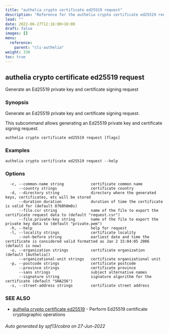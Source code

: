 ```yaml
---
title: "authelia crypto certificate ed25519 request"
description: "Reference for the authelia crypto certificate ed25519 request command."
lead: ""
date: 2022-06-27T12:16:00+10:00
draft: false
images: []
menu:
  reference:
    parent: "cli-authelia"
weight: 330
toc: true
---
```


## authelia crypto certificate ed25519 request

Generate an Ed25519 private key and certificate signing request

### Synopsis

Generate an Ed25519 private key and certificate signing request.

This subcommand allows generating an Ed25519 private key and certificate signing request.

```
authelia crypto certificate ed25519 request [flags]
```

### Examples

```
authelia crypto certificate ed25519 request --help
```

### Options

```
  -c, --common-name string            certificate common name
      --country strings               certificate country
  -d, --directory string              directory where the generated keys, certificates, etc will be stored
      --duration duration             duration of time the certificate is valid for (default 8760h0m0s)
      --file.csr string               name of the file to export the certificate request data to (default "request.csr")
      --file.private-key string       name of the file to export the private key data to (default "private.pem")
  -h, --help                          help for request
  -l, --locality strings              certificate locality
      --not-before string             earliest date and time the certificate is considered valid formatted as Jan 2 15:04:05 2006 (default is now)
  -o, --organization strings          certificate organization (default [Authelia])
      --organizational-unit strings   certificate organizational unit
  -p, --postcode strings              certificate postcode
      --province strings              certificate province
      --sans strings                  subject alternative names
      --signature string              signature algorithm for the certificate (default "SHA256")
  -s, --street-address strings        certificate street address
```

### SEE ALSO

* [authelia crypto certificate ed25519](authelia_crypto_certificate_ed25519.md)	 - Perform Ed25519 certificate cryptographic operations

###### Auto generated by spf13/cobra on 27-Jun-2022
